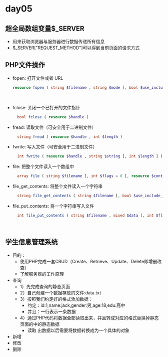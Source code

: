 # day05

## 超全局数组变量$_SERVER

+ 用来获取浏览器与服务器进行数据传递所有信息
+ $_SERVER["REQUEST_METHOD"]可以得到当前页面的请求方式

## PHP文件操作

+   fopen:           打开文件或者 URL

    ```php
    resource fopen ( string $filename , string $mode [, bool $use_include_path = false [, resource $context ]] )
    ```

    ​

+   fclose:           关闭一个已打开的文件指针

    ````php
      bool fclose ( resource $handle )
    ````

+   fread:           读取文件（可安全用于二进制文件）

    ```php
      string fread ( resource $handle , int $length )
    ```

+   fwrite:           写入文件（可安全用于二进制文件）

    ```php
      int fwrite ( resource $handle , string $string [, int $length ] )
    ```

+   file:           把整个文件读入一个数组中

    ```php
      array file ( string $filename [, int $flags = 0 [, resource $context ]] )
    ```

+   file_get_contents:           将整个文件读入一个字符串

    ```php
      string file_get_contents ( string $filename [, bool $use_include_path = false [, resource $context [, int $offset = -1 [, int $maxlen ]]]] )
    ```

+   file_put_contents:             将一个字符串写入文件

    ```php
      int file_put_contents ( string $filename , mixed $data [, int $flags = 0 [, resource $context ]] )
    ```

      ​

## 学生信息管理系统

- 目的：
  - 使用PHP完成一套CRUD（Create、Retrieve、Update、Delete即增删改查）
  - 了解服务器的工作原理
- 查询
  - 1）先完成查询的静态页面
  - 2）自己创建一个数据存放的文件:data.txt
  - 3）按照我们约定好的格式添加数据：
    - 约定：id:1,name:jack,gender:男,age:18,edu:高中
    - 并且：一行表示一条数据
  - 4）通过PHP代码将数据全部读取出来，并且转成对应的格式替换掉静态页面的中的静态数据
    - 读取 出数据以后需要将数据转换成为一个具体的对象
- 新增
- 修改
- 删除
